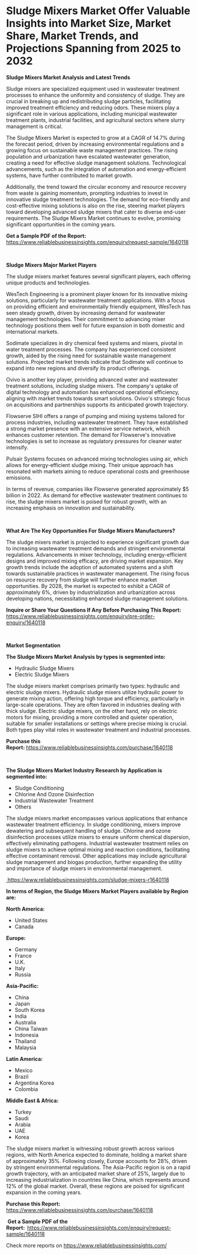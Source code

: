 <p><h1>Sludge Mixers Market Offer Valuable Insights into Market Size, Market Share, Market Trends, and Projections Spanning from 2025 to 2032</h1></p><p><strong>Sludge Mixers Market Analysis and Latest Trends</strong></p>
<p><p>Sludge mixers are specialized equipment used in wastewater treatment processes to enhance the uniformity and consistency of sludge. They are crucial in breaking up and redistributing sludge particles, facilitating improved treatment efficiency and reducing odors. These mixers play a significant role in various applications, including municipal wastewater treatment plants, industrial facilities, and agricultural sectors where slurry management is critical.</p><p>The Sludge Mixers Market is expected to grow at a CAGR of 14.7% during the forecast period, driven by increasing environmental regulations and a growing focus on sustainable waste management practices. The rising population and urbanization have escalated wastewater generation, creating a need for effective sludge management solutions. Technological advancements, such as the integration of automation and energy-efficient systems, have further contributed to market growth. </p><p>Additionally, the trend toward the circular economy and resource recovery from waste is gaining momentum, prompting industries to invest in innovative sludge treatment technologies. The demand for eco-friendly and cost-effective mixing solutions is also on the rise, steering market players toward developing advanced sludge mixers that cater to diverse end-user requirements. The Sludge Mixers Market continues to evolve, promising significant opportunities in the coming years.</p></p>
<p><strong>Get a Sample PDF of the Report:&nbsp;</strong> <a href="https://www.reliablebusinessinsights.com/enquiry/request-sample/1640118?utm_campaign=3080&utm_medium=2&utm_source=Github&utm_content=ia&utm_term=05032025&utm_id=sludge-mixers">https://www.reliablebusinessinsights.com/enquiry/request-sample/1640118</a></p>
<p>&nbsp;</p>
<p><strong>Sludge Mixers Major Market Players</strong></p>
<p><p>The sludge mixers market features several significant players, each offering unique products and technologies. </p><p>WesTech Engineering is a prominent player known for its innovative mixing solutions, particularly for wastewater treatment applications. With a focus on providing efficient and environmentally friendly equipment, WesTech has seen steady growth, driven by increasing demand for wastewater management technologies. Their commitment to advancing mixer technology positions them well for future expansion in both domestic and international markets.</p><p>Sodimate specializes in dry chemical feed systems and mixers, pivotal in water treatment processes. The company has experienced consistent growth, aided by the rising need for sustainable waste management solutions. Projected market trends indicate that Sodimate will continue to expand into new regions and diversify its product offerings.</p><p>Ovivo is another key player, providing advanced water and wastewater treatment solutions, including sludge mixers. The company's uptake of digital technology and automation has enhanced operational efficiency, aligning with market trends towards smart solutions. Ovivo's strategic focus on acquisitions and partnerships supports its anticipated growth trajectory.</p><p>Flowserve SIHI offers a range of pumping and mixing systems tailored for process industries, including wastewater treatment. They have established a strong market presence with an extensive service network, which enhances customer retention. The demand for Flowserve's innovative technologies is set to increase as regulatory pressures for cleaner water intensify.</p><p>Pulsair Systems focuses on advanced mixing technologies using air, which allows for energy-efficient sludge mixing. Their unique approach has resonated with markets aiming to reduce operational costs and greenhouse emissions.</p><p>In terms of revenue, companies like Flowserve generated approximately $5 billion in 2022. As demand for effective wastewater treatment continues to rise, the sludge mixers market is poised for robust growth, with an increasing emphasis on innovation and sustainability.</p></p>
<p>&nbsp;</p>
<p><strong>What Are The Key Opportunities For Sludge Mixers Manufacturers?</strong></p>
<p><p>The sludge mixers market is projected to experience significant growth due to increasing wastewater treatment demands and stringent environmental regulations. Advancements in mixer technology, including energy-efficient designs and improved mixing efficacy, are driving market expansion. Key growth trends include the adoption of automated systems and a shift towards sustainable practices in wastewater management. The rising focus on resource recovery from sludge will further enhance market opportunities. By 2028, the market is expected to exhibit a CAGR of approximately 6%, driven by industrialization and urbanization across developing nations, necessitating enhanced sludge management solutions.</p></p>
<p><strong>Inquire or Share Your Questions If Any Before Purchasing This Report:</strong> <a href="https://www.reliablebusinessinsights.com/enquiry/pre-order-enquiry/1640118?utm_campaign=3080&utm_medium=2&utm_source=Github&utm_content=ia&utm_term=05032025&utm_id=sludge-mixers">https://www.reliablebusinessinsights.com/enquiry/pre-order-enquiry/1640118</a></p>
<p>&nbsp;</p>
<p><strong>Market Segmentation</strong></p>
<p><strong>The Sludge Mixers Market Analysis by types is segmented into:</strong></p>
<p><ul><li>Hydraulic Sludge Mixers</li><li>Electric Sludge Mixers</li></ul></p>
<p><p>The sludge mixers market comprises primarily two types: hydraulic and electric sludge mixers. Hydraulic sludge mixers utilize hydraulic power to generate mixing action, offering high torque and efficiency, particularly in large-scale operations. They are often favored in industries dealing with thick sludge. Electric sludge mixers, on the other hand, rely on electric motors for mixing, providing a more controlled and quieter operation, suitable for smaller installations or settings where precise mixing is crucial. Both types play vital roles in wastewater treatment and industrial processes.</p></p>
<p><strong>Purchase this Report:&nbsp;</strong><a href="https://www.reliablebusinessinsights.com/purchase/1640118?utm_campaign=3080&utm_medium=2&utm_source=Github&utm_content=ia&utm_term=05032025&utm_id=sludge-mixers">https://www.reliablebusinessinsights.com/purchase/1640118</a></p>
<p>&nbsp;</p>
<p><strong>The Sludge Mixers Market Industry Research by Application is segmented into:</strong></p>
<p><ul><li>Sludge Conditioning</li><li>Chlorine And Ozone Disinfection</li><li>Industrial Wastewater Treatment</li><li>Others</li></ul></p>
<p><p>The sludge mixers market encompasses various applications that enhance wastewater treatment efficiency. In sludge conditioning, mixers improve dewatering and subsequent handling of sludge. Chlorine and ozone disinfection processes utilize mixers to ensure uniform chemical dispersion, effectively eliminating pathogens. Industrial wastewater treatment relies on sludge mixers to achieve optimal mixing and reaction conditions, facilitating effective contaminant removal. Other applications may include agricultural sludge management and biogas production, further expanding the utility and importance of sludge mixers in environmental management.</p></p>
<p><a href="https://www.reliablebusinessinsights.com/sludge-mixers-r1640118?utm_campaign=3080&utm_medium=2&utm_source=Github&utm_content=ia&utm_term=05032025&utm_id=sludge-mixers">&nbsp;https://www.reliablebusinessinsights.com/sludge-mixers-r1640118</a></p>
<p><strong>In terms of Region, the Sludge Mixers Market Players available by Region are:</strong></p>
<p>
    <p> <strong> North America: </strong>
        <ul>
            <li>United States</li>
            <li>Canada</li>
        </ul>
        </p> 
    <p> <strong> Europe: </strong>
        <ul>
            <li>Germany</li>
            <li>France</li>
            <li>U.K.</li>
            <li>Italy</li>
            <li>Russia</li>
        </ul>
        </p> 
    <p> <strong> Asia-Pacific: </strong>
        <ul>
            <li>China</li>
            <li>Japan</li>
            <li>South Korea</li>
            <li>India</li>
            <li>Australia</li>
            <li>China Taiwan</li>
            <li>Indonesia</li>
            <li>Thailand</li>
            <li>Malaysia</li>
        </ul>
        </p> 
    <p> <strong> Latin America: </strong>
        <ul>
            <li>Mexico</li>
            <li>Brazil</li>
            <li>Argentina Korea</li>
            <li>Colombia</li>
        </ul>
        </p> 
    <p> <strong> Middle East & Africa: </strong>
        <ul>
            <li>Turkey</li>
            <li>Saudi</li>
            <li>Arabia</li>
            <li>UAE</li>
            <li>Korea</li>
        </ul>
    </p>
    </p>
<p><p>The sludge mixers market is witnessing robust growth across various regions, with North America expected to dominate, holding a market share of approximately 35%. Following closely, Europe accounts for 28%, driven by stringent environmental regulations. The Asia-Pacific region is on a rapid growth trajectory, with an anticipated market share of 25%, largely due to increasing industrialization in countries like China, which represents around 12% of the global market. Overall, these regions are poised for significant expansion in the coming years.</p></p>
<p><strong>Purchase this Report: </strong><a href="https://www.reliablebusinessinsights.com/purchase/1640118?utm_campaign=3080&utm_medium=2&utm_source=Github&utm_content=ia&utm_term=05032025&utm_id=sludge-mixers">https://www.reliablebusinessinsights.com/purchase/1640118</a></p>
<p>&nbsp;<strong>Get a Sample PDF of the Report:&nbsp;&nbsp;</strong><a href="https://www.reliablebusinessinsights.com/enquiry/request-sample/1640118?utm_campaign=3080&utm_medium=2&utm_source=Github&utm_content=ia&utm_term=05032025&utm_id=sludge-mixers">https://www.reliablebusinessinsights.com/enquiry/request-sample/1640118</a></p>
<p><strong></strong></p>
<p>Check more reports on <a href="https://www.reliablebusinessinsights.com/?utm_campaign=3080&utm_medium=2&utm_source=Github&utm_content=ia&utm_term=05032025&utm_id=sludge-mixers">https://www.reliablebusinessinsights.com/</a></p>